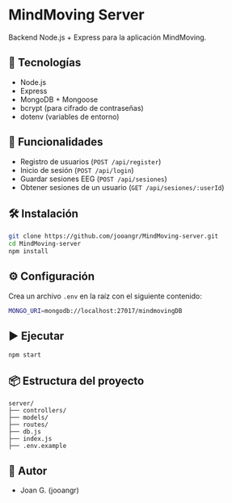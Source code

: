 # MindMoving Server

Backend Node.js + Express para la aplicación MindMoving.

## 🔧 Tecnologías
- Node.js
- Express
- MongoDB + Mongoose
- bcrypt (para cifrado de contraseñas)
- dotenv (variables de entorno)

## 🚀 Funcionalidades
- Registro de usuarios (`POST /api/register`)
- Inicio de sesión (`POST /api/login`)
- Guardar sesiones EEG (`POST /api/sesiones`)
- Obtener sesiones de un usuario (`GET /api/sesiones/:userId`)

## 🛠️ Instalación
```bash
git clone https://github.com/jooangr/MindMoving-server.git
cd MindMoving-server
npm install
```

## ⚙️ Configuración
Crea un archivo `.env` en la raíz con el siguiente contenido:
```bash
MONGO_URI=mongodb://localhost:27017/mindmovingDB
```

## ▶️ Ejecutar
```bash
npm start
```

## 📦 Estructura del proyecto
```
server/
├── controllers/
├── models/
├── routes/
├── db.js
├── index.js
├── .env.example
```

## 🧠 Autor
- Joan G. (jooangr)